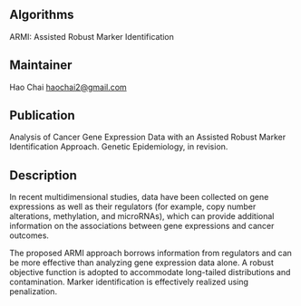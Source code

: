 Algorithms  
-------
ARMI: Assisted Robust Marker Identification

Maintainer
-------
Hao Chai   <haochai2@gmail.com>


Publication
-------
Analysis of Cancer Gene Expression Data with an Assisted Robust Marker Identification Approach. Genetic Epidemiology, in revision.


Description
-------
In recent multidimensional studies, data have been collected on gene expressions as well as their regulators (for example, copy number alterations, methylation, and microRNAs), which can provide additional information on the associations between gene expressions and cancer outcomes. 

The proposed ARMI approach borrows information from regulators and can be more effective than analyzing gene expression data alone. A robust objective function is adopted to accommodate long-tailed distributions and contamination. Marker identification is effectively realized using penalization. 